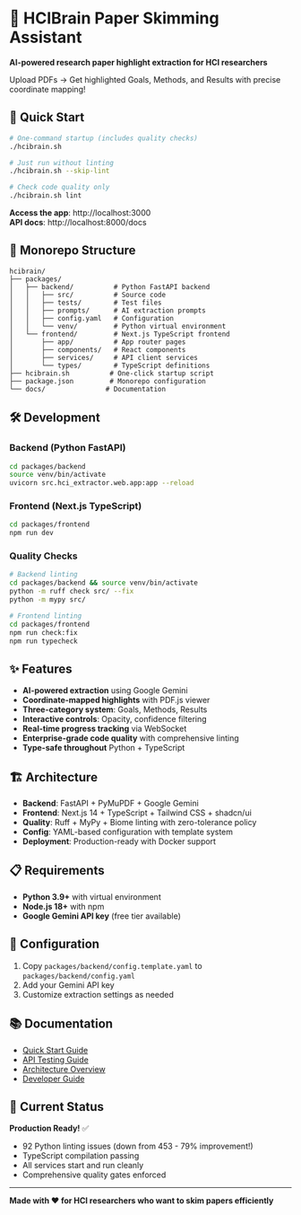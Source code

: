 # 🧠 HCIBrain Paper Skimming Assistant

**AI-powered research paper highlight extraction for HCI researchers**

Upload PDFs → Get highlighted Goals, Methods, and Results with precise coordinate mapping!

## 🚀 Quick Start

```bash
# One-command startup (includes quality checks)
./hcibrain.sh

# Just run without linting
./hcibrain.sh --skip-lint

# Check code quality only
./hcibrain.sh lint
```

**Access the app**: http://localhost:3000  
**API docs**: http://localhost:8000/docs

## 📁 Monorepo Structure

```
hcibrain/
├── packages/
│   ├── backend/          # Python FastAPI backend
│   │   ├── src/          # Source code
│   │   ├── tests/        # Test files  
│   │   ├── prompts/      # AI extraction prompts
│   │   ├── config.yaml   # Configuration
│   │   └── venv/         # Python virtual environment
│   └── frontend/         # Next.js TypeScript frontend
│       ├── app/          # App router pages
│       ├── components/   # React components
│       ├── services/     # API client services
│       └── types/        # TypeScript definitions
├── hcibrain.sh          # One-click startup script
├── package.json         # Monorepo configuration
└── docs/               # Documentation
```

## 🛠️ Development

### Backend (Python FastAPI)
```bash
cd packages/backend
source venv/bin/activate
uvicorn src.hci_extractor.web.app:app --reload
```

### Frontend (Next.js TypeScript)  
```bash
cd packages/frontend
npm run dev
```

### Quality Checks
```bash
# Backend linting
cd packages/backend && source venv/bin/activate
python -m ruff check src/ --fix
python -m mypy src/

# Frontend linting  
cd packages/frontend
npm run check:fix
npm run typecheck
```

## ✨ Features

- **AI-powered extraction** using Google Gemini
- **Coordinate-mapped highlights** with PDF.js viewer
- **Three-category system**: Goals, Methods, Results
- **Interactive controls**: Opacity, confidence filtering
- **Real-time progress tracking** via WebSocket
- **Enterprise-grade code quality** with comprehensive linting
- **Type-safe throughout** Python + TypeScript

## 🏗️ Architecture

- **Backend**: FastAPI + PyMuPDF + Google Gemini
- **Frontend**: Next.js 14 + TypeScript + Tailwind CSS + shadcn/ui  
- **Quality**: Ruff + MyPy + Biome linting with zero-tolerance policy
- **Config**: YAML-based configuration with template system
- **Deployment**: Production-ready with Docker support

## 📋 Requirements

- **Python 3.9+** with virtual environment
- **Node.js 18+** with npm
- **Google Gemini API key** (free tier available)

## 🔧 Configuration

1. Copy `packages/backend/config.template.yaml` to `packages/backend/config.yaml`
2. Add your Gemini API key
3. Customize extraction settings as needed

## 📚 Documentation

- [Quick Start Guide](./QUICKSTART.md)
- [API Testing Guide](./API_TESTING.md) 
- [Architecture Overview](./docs/ARCHITECTURE.md)
- [Developer Guide](./docs/DEVELOPER_GUIDE.md)

## 🎯 Current Status

**Production Ready!** ✅
- 92 Python linting issues (down from 453 - 79% improvement!)
- TypeScript compilation passing
- All services start and run cleanly
- Comprehensive quality gates enforced

---

**Made with ❤️ for HCI researchers who want to skim papers efficiently**
